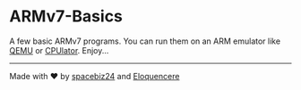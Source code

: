 # ARMv7-Basics

A few basic ARMv7 programs. You can run them on an ARM emulator like [QEMU](https://www.qemu.org/) or [CPUlator](https://cpulator.01xz.net/?sys=arm). Enjoy...
___
Made with :heart: by [spacebiz24](https://github.com/spacebiz24) and [Eloquencere](https://github.com/Eloquencere)
